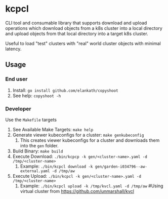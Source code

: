 # kcpcl
CLI tool and consumable library that supports download and upload operations which download objects from a k8s cluster into a local directory and upload objects from that local directory into a target k8s cluster. 

Useful to load  "test" clusters with "real" world cluster objects with minimal latency.


## Usage

### End user

1. Install: `go install github.com/elankath/copyshoot`
2. See help: `copyshoot -h`


### Developer

Use the `Makefile` targets

1. See Available Make Targets:  `make help`
1. Generate viewer kubeconfigs for a cluster: `make genkubeconfig`
   1. This creates viewer kubeconfigs for a cluster and downloads them into the `gen` folder.
1. Build Binary: `make build`
1. Execute Download: `./bin/kcpcp -k gen/<cluster-name>.yaml -d /tmp/<cluster-name>`
   1. Example: `./bin/kcpcl download -k gen/garden-i034796--aw-external.yaml -d /tmp/aw`
1. Execute Upload: `./bin/kcpcl -k gen/<cluster-name>.yaml -d /tmp/<cluster-name>`
   1. Example: `./bin/kcpcl upload -k /tmp/kvcl.yaml -d /tmp/aw` #Using virtual cluster from https://github.com/unmarshall/kvcl
